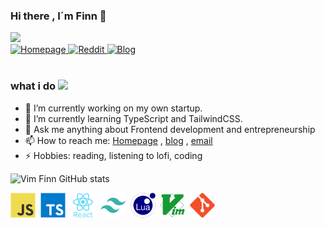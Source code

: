 ### Hi there , I´m Finn 👋

<div id="header" >
  <img src="https://media.giphy.com/media/M9gbBd9nbDrOTu1Mqx/giphy.gif" width="100"/>
</div>

<div id="badges">
 <a href="https://finnguha.vercel.app/">
    <img src="https://img.shields.io/badge/Homepage-00AFF0?style=for-the-badge&logo=groupme&logoColor=white" alt="Homepage"/>
  </a>
  
  <a href="https://www.reddit.com/user/vimfinn">
    <img src="https://img.shields.io/badge/Reddit-f55442?style=for-the-badge&logo=reddit&logoColor=white" alt="Reddit"/>
  </a>
  <a href="https://atinyimprovement.vercel.app/">
    <img src="https://img.shields.io/badge/blog-ffffff?style=for-the-badge&logo=About.me&logoColor=black" alt="Blog"/>
  </a>
  
  
  
</div>

<div >
<img  src="https://komarev.com/ghpvc/?username=VimFinn&style=flat-square&color=blue" alt=""/>
</div>

<h3>
  what i do
  <img src="https://media.giphy.com/media/hvRJCLFzcasrR4ia7z/giphy.gif" width="30px"/>
</h3>



- 🔭 I’m currently working on  my own startup.
- 🌱 I’m currently learning TypeScript and TailwindCSS.
- 💬 Ask me anything about Frontend development and entrepreneurship
- 📫 How to reach me: [Homepage](https://finnguha.vercel.app/) , [blog](https://atinyimprovement.vercel.app/)   , [email](mailto:gufi127127@gmail.com)
- ⚡ Hobbies: reading, listening to lofi, coding

![Vim Finn GitHub stats](https://github-readme-stats.vercel.app/api?username=sudofinn&theme=tokyonight&show_icons=true)


<div>
  <img src="https://github.com/devicons/devicon/blob/master/icons/javascript/javascript-original.svg" title="TypeScript" alt="Typesript" width="40" height="40"/>&nbsp;
    <img src="https://github.com/devicons/devicon/blob/master/icons/typescript/typescript-original.svg" title="TypeScript" alt="Typesript" width="40" height="40"/>&nbsp;
  <img src="https://github.com/devicons/devicon/blob/master/icons/react/react-original-wordmark.svg" title="React" alt="React" width="40" height="40"/>&nbsp;
  <img src="https://github.com/devicons/devicon/blob/master/icons/tailwindcss/tailwindcss-plain.svg" title="Tailwind" alt="Tailwind" width="40" height="40"/>&nbsp;
  <img src="https://github.com/devicons/devicon/blob/master/icons/lua/lua-original-wordmark.svg" title="JavaScript" alt="JavaScript" width="40" height="40"/>&nbsp;
   <img src="https://github.com/devicons/devicon/blob/master/icons/vim/vim-plain.svg" title="JavaScript" alt="JavaScript" width="40" height="40"/>&nbsp;
  <img src="https://github.com/devicons/devicon/blob/master/icons/git/git-plain.svg" title="Vim" alt="Vim" width="40" height="40"/>&nbsp;
 
</div>
